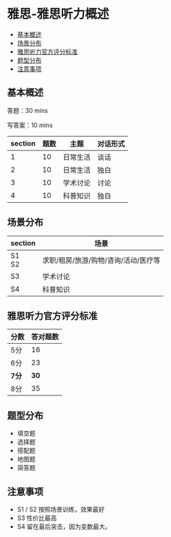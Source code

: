 # 雅思-雅思听力概述

  - [基本概述](#%E5%9F%BA%E6%9C%AC%E6%A6%82%E8%BF%B0)
  - [场景分布](#%E5%9C%BA%E6%99%AF%E5%88%86%E5%B8%83)
  - [雅思听力官方评分标准](#%E9%9B%85%E6%80%9D%E5%90%AC%E5%8A%9B%E5%AE%98%E6%96%B9%E8%AF%84%E5%88%86%E6%A0%87%E5%87%86)
  - [题型分布](#%E9%A2%98%E5%9E%8B%E5%88%86%E5%B8%83)
  - [注意事项](#%E6%B3%A8%E6%84%8F%E4%BA%8B%E9%A1%B9)

## 基本概述
答题：30 mins

写答案：10 mins

| section | 题数 | 主题 | 对话形式 |
| -- | -- | -- | -- |
| 1 | 10 | 日常生活 | 谈话 |
| 2 | 10 | 日常生活 | 独白 |
| 3 | 10 | 学术讨论 | 讨论 |
| 4 | 10 | 科普知识 | 独白 |

## 场景分布

| section | 场景 |
| -- | -- |
| S1<br>S2 | 求职/租房/旅游/购物/咨询/活动/医疗等 |
| S3 | 学术讨论 |
| S4 | 科普知识 |

## 雅思听力官方评分标准

| 分数 | 答对题数 |
| -- | -- |
| 5分 | 16 |
| 6分 | 23 |
| **7分** | **30** |
| 8分 | 35 |

## 题型分布
* 填空题
* 选择题
* 搭配题
* 地图题
* 简答题

## 注意事项
* S1 / S2 按照场景训练，效果最好
* S3 性价比最高
* S4 留在最后突击，因为变数最大。